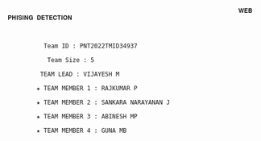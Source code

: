                                                                     𝐖𝐄𝐁 𝐏𝐇𝐈𝐒𝐈𝐍𝐆 𝐃𝐄𝐓𝐄𝐂𝐓𝐈𝐎𝐍
              
              
              
              Team ID : PNT2022TMID34937

               Team Size : 5

             TEAM LEAD : VIJAYESH M

            ★ TEAM MEMBER 1 : RAJKUMAR P

            ★ TEAM MEMBER 2 : SANKARA NARAYANAN J

            ★ TEAM MEMBER 3 : ABINESH MP

            ★ TEAM MEMBER 4 : GUNA MB 
